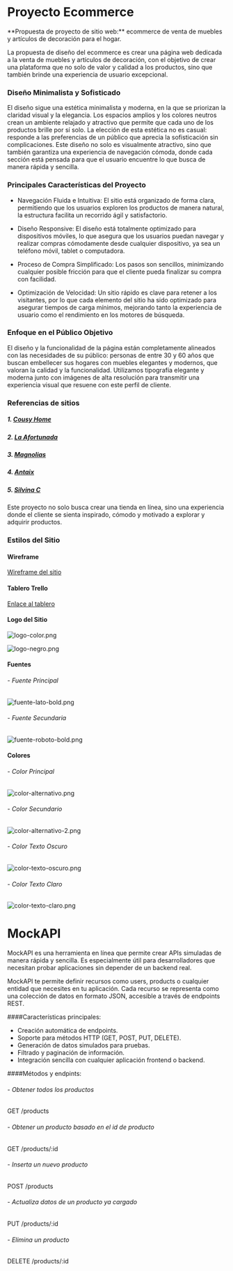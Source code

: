 # Proyecto Ecommerce

<p>**Propuesta de proyecto de sitio web:** ecommerce de venta de muebles y artículos de decoración para el hogar.</p>
<p>La propuesta de diseño del ecommerce es crear una página web dedicada a la venta de muebles y artículos de decoración, con el objetivo de crear una plataforma que no solo de valor y calidad a los productos, sino que también brinde una experiencia de usuario excepcional.</p>

### Diseño Minimalista y Sofisticado<p>
El diseño sigue una estética minimalista y moderna, en la que se priorizan la claridad visual y la elegancia. Los espacios amplios y los colores neutros crean un ambiente relajado y atractivo que permite que cada uno de los productos brille por sí solo. La elección de esta estética no es casual: responde a las preferencias de un público que aprecia la sofisticación sin complicaciones.
Este diseño no solo es visualmente atractivo, sino que también garantiza una experiencia de navegación cómoda, donde cada sección está pensada para que el usuario encuentre lo que busca de manera rápida y sencilla.
</p>

### Principales Características del Proyecto

* <p>Navegación Fluida e Intuitiva: El sitio está organizado de forma clara, permitiendo que los usuarios exploren los productos de manera natural, la estructura facilita un recorrido ágil y satisfactorio.
</p>

* <p>Diseño Responsive: El diseño está totalmente optimizado para dispositivos móviles, lo que asegura que los usuarios puedan navegar y realizar compras cómodamente desde cualquier dispositivo, ya sea un teléfono móvil, tablet o computadora.
</p>

* <p>Proceso de Compra Simplificado: Los pasos son sencillos, minimizando cualquier posible fricción para que el cliente pueda finalizar su compra con facilidad.
</p>

* <p>Optimización de Velocidad: Un sitio rápido es clave para retener a los visitantes, por lo que cada elemento del sitio ha sido optimizado para asegurar tiempos de carga mínimos, mejorando tanto la experiencia de usuario como el rendimiento en los motores de búsqueda.
</p>

### Enfoque en el Público Objetivo
<p>El diseño y la funcionalidad de la página están completamente alineados con las necesidades de su público: personas de entre 30 y 60 años que buscan embellecer sus hogares con muebles elegantes y modernos, que valoran la calidad y la funcionalidad. Utilizamos tipografía elegante y moderna junto con imágenes de alta resolución para transmitir una experiencia visual que resuene con este perfil de cliente.
</p>

### Referencias de sitios

##### 1.  [Cousy Home](https://www.cousyhome.com/)

##### 2.  [La Afortunada](https://laafortunadadeco.com.ar/)

##### 3.  [Magnolias](https://www.magnoliasdeco.com.ar/)

##### 4.  [Antaix](https://antaix.com/)

##### 5.  [Silvina C](https://silvinac.com.ar/)

<p>Este proyecto no solo busca crear una tienda en línea, sino una experiencia donde el cliente se sienta inspirado, cómodo y motivado a explorar y adquirir productos. 
</p>

### Estilos del Sitio
#### Wireframe
[Wireframe del sitio](https://www.figma.com/design/Ji4pDLsh18Sl3y4M1HHg1K/Wireframe?node-id=0-1&m=dev&t=nK8waptREo9D166T-1 "Wireframe del sitio")

#### Tablero Trello

[Enlace al tablero](https://trello.com/invite/b/6714aff995480e3f6bfef93d/ATTI981837bfda95fb4baca7bbb4345341b408787E7D/digital-house)

#### Logo del Sitio

![logo-color.png](https://i.postimg.cc/Yq5BkcrN/logo-color.png)

![logo-negro.png](https://i.postimg.cc/y8048fxM/logo-negro.png)

#### Fuentes
###### - Fuente Principal
![fuente-lato-bold.png](https://i.postimg.cc/4NzBKjvQ/fuente-lato-bold.png)

###### - Fuente Secundaria
![fuente-roboto-bold.png](https://i.postimg.cc/BvvgV6rm/fuente-roboto-bold.png)

#### Colores
###### - Color Principal
![color-alternativo.png](https://i.postimg.cc/44H8GYmM/color-alternativo.png)
###### - Color Secundario
![color-alternativo-2.png](https://i.postimg.cc/d1p4dYS4/color-alternativo-2.png)
###### - Color Texto Oscuro
![color-texto-oscuro.png](https://i.postimg.cc/3JMtx3Gw/color-texto-oscuro.png)
###### - Color Texto Claro
![color-texto-claro.png](https://i.postimg.cc/kGSwvp09/color-texto-claro.png)

# MockAPI

<p>MockAPI es una herramienta en línea que permite crear APIs simuladas de manera rápida y sencilla. Es especialmente útil para desarrolladores que necesitan probar aplicaciones sin depender de un backend real.</p>
<p>MockAPI te permite definir recursos como users, products o cualquier entidad que necesites en tu aplicación. Cada recurso se representa como una colección de datos en formato JSON, accesible a través de endpoints REST.</p>

 ####Características principales:
- Creación automática de endpoints.
- Soporte para métodos HTTP (GET, POST, PUT, DELETE).
- Generación de datos simulados para pruebas.
- Filtrado y paginación de información.
- Integración sencilla con cualquier aplicación frontend o backend.

####Métodos y endpints:

###### - Obtener todos los productos
GET
/products

###### - Obtener un producto basado en el id de producto
GET
/products/:id

###### - Inserta un nuevo producto
POST
/products

###### - Actualiza datos de un producto ya cargado
PUT
/products/:id

###### - Elimina un producto
DELETE
/products/:id




